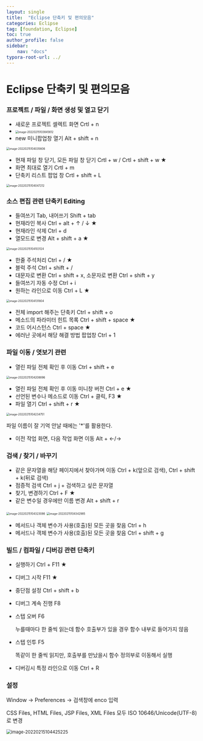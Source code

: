 ```yaml
---
layout: single
title:  "Eclipse 단축키 및 편의모음"
categories: Eclipse 
tag: [foundation, Eclipse]
toc: true
author_profile: false
sidebar:
    nav: "docs"
typora-root-url: ../
---
```


# Eclipse 단축키 및 편의모음

### 프로젝트 / 파일 / 화면 생성 및 열고 닫기

+ 새로운 프로젝트 셀렉트 화면 Crtl + n
+ <img src="/_posts/2022-02-14-Eclipse.assets/image-20220215103845612.png" alt="image-20220215103845612" style="zoom:50%;" />
+ new 미니팝업창 열기 Alt + shift + n

<img src="/_posts/2022-02-14-Eclipse.assets/image-20220215104035606.png" alt="image-20220215104035606" style="zoom:50%;" />

+ 현재 파일 창 닫기, 모든 파일 창 닫기 Crtl + w  /  Crtl + shift + w ★
+ 화면 최대로 열기 Crtl + m
+ 단축키 리스트 팝업 창 Crtl + shift + L

<img src="/_posts/2022-02-14-Eclipse.assets/image-20220215104047212.png" alt="image-20220215104047212" style="zoom:50%;" />

### 소스 편집 관련 단축키 Editing

+ 들여쓰기 Tab, 내어쓰기 Shift + tab
+ 현재라인 복사 Ctrl  + alt + ↑ / ↓    ★
+ 현재라인 삭제 Ctrl + d
+ 열모드로 변경 Alt + shift + a ★

<img src="/_posts/2022-02-14-Eclipse.assets/image-20220215104103124.png" alt="image-20220215104103124" style="zoom:50%;" />

+ 한줄 주석처리 Ctrl + /  ★
+ 블럭 주석 Ctrl + shift + / 
+ 대문자로 변환 Ctrl + shift + x, 소문자로 변환 Ctrl + shift + y
+ 들여쓰기 자동 수정 Ctrl + i
+ 원하는 라인으로 이동 Ctrl + L ★

<img src="/_posts/2022-02-14-Eclipse.assets/image-20220215104131804.png" alt="image-20220215104131804" style="zoom:50%;" />

+ 전체 import 해주는 단축키  Ctrl + shift + o
+ 메소드의 파라미터 힌트 목록 Ctrl + shift + space ★
+ 코드 어시스턴스 Ctrl + space ★
+ 에러난 곳에서 해당 해결 방법 팝업창 Ctrl + 1

### 파일 이동 / 엿보기 관련

+ 열린 파일 전체 확인 후 이동 Ctrl + shift + e

<img src="/_posts/2022-02-14-Eclipse.assets/image-20220215104208896.png" alt="image-20220215104208896" style="zoom: 50%;" />

+ 열린 파일 전체 확인 후 이동 미니창 버전 Ctrl + e ★
+ 선언된 변수나 메소드로 이동 Ctrl + 클릭, F3 ★
+ 파일 열기 Ctrl + shift + r ★

<img src="/_posts/2022-02-14-Eclipse.assets/image-20220215104234751.png" alt="image-20220215104234751" style="zoom:50%;" />

파일 이름이 잘 기억 안날 때에는 '*'를 활용한다. 

+ 이전 작업 화면, 다음 작업 화면 이동 Alt + ←/→

### 검색  / 찾기 / 바꾸기

+ 같은 문자열을 해당 페이지에서 찾아가며 이동 Ctrl + k(앞으로 검색), Ctrl + shift + k(뒤로 검색)
+ 점증적 검색 Ctrl + j + 검색하고 싶은 문자열
+ 찾기, 변경하기 Ctrl + F  ★
+ 같은 변수일 경우에만 이름 변경 Alt + shift + r

<img src="/_posts/2022-02-14-Eclipse.assets/image-20220215104323086.png" alt="image-20220215104323086" style="zoom:50%;" />

<img src="/_posts/2022-02-14-Eclipse.assets/image-20220215104342985.png" alt="image-20220215104342985" style="zoom:50%;" />

+ 메서드나 객체 변수가 사용(호출)된 모든 곳을 찾음 Ctrl + h
+ 메서드나 객체 변수가 사용(호출)된 모든 곳을 찾음 Ctrl + shift + g

### 빌드 / 컴파일 / 디버깅 관련 단축키

+ 실행하기 Ctrl + F11 ★

+ 디버그 시작 F11 ★

+ 중단점 설정 Ctrl + shift + b

+ 디버그 계속 진행 F8

+ 스텝 오버 F6

  누를때마다 한 줄씩 읽는데 함수 호출부가 있을 경우 함수 내부로 들어가지 않음

+ 스텝 인투 F5 

  똑같이 한 줄씩 읽지만, 호출부를 만났을시 함수 정의부로 이동해서 실행

+ 디버깅시 특정 라인으로 이동 Ctrl + R



### 설정

Window -> Preferences -> 검색창에 enco 입력

CSS Files, HTML Files, JSP Files, XML Files 모두 ISO 10646/Unicode(UTF-8)로 변경

<img src="/_posts/2022-02-14-Eclipse.assets/image-20220215104425225.png" alt="image-20220215104425225" style="zoom: 80%;" />